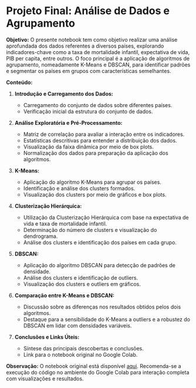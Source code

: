 # Projeto Final: Análise de Dados e Agrupamento

**Objetivo:**
O presente notebook tem como objetivo realizar uma análise aprofundada dos dados referentes a diversos países, explorando indicadores-chave como a taxa de mortalidade infantil, expectativa de vida, PIB per capita, entre outros. O foco principal é a aplicação de algoritmos de agrupamento, nomeadamente K-Means e DBSCAN, para identificar padrões e segmentar os países em grupos com características semelhantes.

**Conteúdo:**
1. **Introdução e Carregamento dos Dados:**
   - Carregamento do conjunto de dados sobre diferentes países.
   - Verificação inicial da estrutura do conjunto de dados.

2. **Análise Exploratória e Pré-Processamento:**
   - Matriz de correlação para avaliar a interação entre os indicadores.
   - Estatísticas descritivas para entender a distribuição dos dados.
   - Visualização da faixa dinâmica por meio de box plots.
   - Normalização dos dados para preparação da aplicação dos algoritmos.

3. **K-Means:**
   - Aplicação do algoritmo K-Means para agrupar os países.
   - Identificação e análise dos clusters formados.
   - Visualização dos clusters por meio de gráficos e box plots.

4. **Clusterização Hierárquica:**
   - Utilização da Clusterização Hierárquica com base na expectativa de vida e taxa de mortalidade infantil.
   - Determinação do número de clusters e visualização do dendrograma.
   - Análise dos clusters e identificação dos países em cada grupo.

5. **DBSCAN:**
   - Aplicação do algoritmo DBSCAN para detecção de padrões de densidade.
   - Análise dos clusters e identificação de outliers.
   - Visualização dos clusters e outliers em gráficos.

6. **Comparação entre K-Means e DBSCAN:**
   - Discussão sobre as diferenças nos resultados obtidos pelos dois algoritmos.
   - Destaque para a sensibilidade do K-Means a outliers e a robustez do DBSCAN em lidar com densidades variáveis.

7. **Conclusões e Links Úteis:**
   - Síntese das principais descobertas e conclusões.
   - Link para o notebook original no Google Colab.

**Observação:**
O notebook original está disponível [aqui](https://colab.research.google.com/drive/1PtAvT7rLFASsNjgA-JCb1n48-sXMZRuJ). Recomenda-se a execução do código no ambiente do Google Colab para interação completa com visualizações e resultados.
